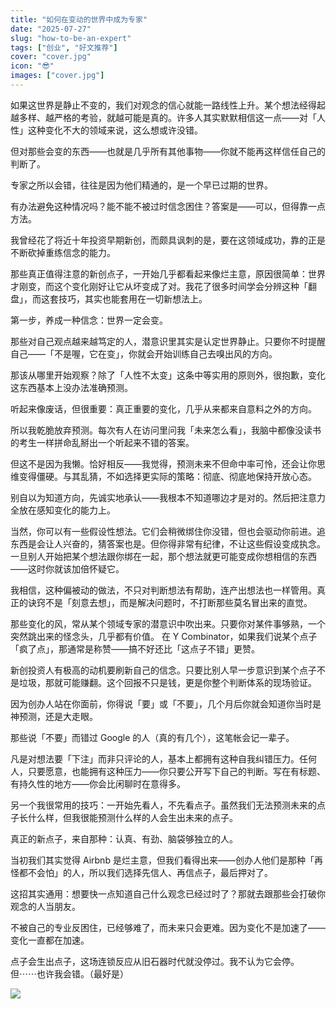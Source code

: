 ```yaml
---
title: "如何在变动的世界中成为专家"
date: "2025-07-27"
slug: "how-to-be-an-expert"
tags: ["创业", "好文推荐"]
cover: "cover.jpg"
icon: "😎"
images: ["cover.jpg"]
---
```

如果这世界是静止不变的，我们对观念的信心就能一路线性上升。某个想法经得起越多样、越严格的考验，就越可能是真的。许多人其实默默相信这一点——对「人性」这种变化不大的领域来说，这么想或许没错。



但对那些会变的东西——也就是几乎所有其他事物——你就不能再这样信任自己的判断了。



专家之所以会错，往往是因为他们精通的，是一个早已过期的世界。



有办法避免这种情况吗？能不能不被过时信念困住？答案是——可以，但得靠一点方法。



我曾经花了将近十年投资早期新创，而颇具讽刺的是，要在这领域成功，靠的正是不断砍掉重练信念的能力。



那些真正值得注意的新创点子，一开始几乎都看起来像烂主意，原因很简单：世界才刚变，而这个变化刚好让它从坏变成了对。我花了很多时间学会分辨这种「翻盘」，而这套技巧，其实也能套用在一切新想法上。



第一步，养成一种信念：世界一定会变。



那些对自己观点越来越笃定的人，潜意识里其实是认定世界静止。只要你不时提醒自己——「不是喔，它在变」，你就会开始训练自己去嗅出风的方向。



那该从哪里开始观察？除了「人性不太变」这条中等实用的原则外，很抱歉，变化这东西基本上没办法准确预测。



听起来像废话，但很重要：真正重要的变化，几乎从来都来自意料之外的方向。



所以我乾脆放弃预测。每次有人在访问里问我「未来怎么看」，我脑中都像没读书的考生一样拼命乱掰出一个听起来不错的答案。



但这不是因为我懒。恰好相反——我觉得，预测未来不但命中率可怜，还会让你思维变得僵硬。与其乱猜，不如选择更实际的策略：彻底、彻底地保持开放心态。



别自以为知道方向，先诚实地承认——我根本不知道哪边才是对的。然后把注意力全放在感知变化的能力上。



当然，你可以有一些假设性想法。它们会稍微绑住你没错，但也会驱动你前进。追东西是会让人兴奋的，猜答案也是。但你得非常有纪律，不让这些假设变成执念。
一旦别人开始把某个想法跟你绑在一起，那个想法就更可能变成你想相信的东西——这时你就该加倍怀疑它。



我相信，这种偏被动的做法，不只对判断想法有帮助，连产出想法也一样管用。真正的诀窍不是「刻意去想」，而是解决问题时，不打断那些莫名冒出来的直觉。



那些变化的风，常从某个领域专家的潜意识中吹出来。只要你对某件事够熟，一个突然跳出来的怪念头，几乎都有价值。
在 Y Combinator，如果我们说某个点子「疯了点」，那通常是称赞——搞不好还比「这点子不错」更赞。



新创投资人有极高的动机要刷新自己的信念。只要比别人早一步意识到某个点子不是垃圾，那就可能赚翻。这个回报不只是钱，更是你整个判断体系的现场验证。



因为创办人站在你面前，你得说「要」或「不要」，几个月后你就会知道你当时是神预测，还是大走眼。



那些说「不要」而错过 Google 的人（真的有几个），这笔帐会记一辈子。



凡是对想法要「下注」而非只评论的人，基本上都拥有这种自我纠错压力。任何人，只要愿意，也能拥有这种压力——你只要公开写下自己的判断。写在有标题、有持久性的地方——你会比闲聊时在意得多。



另一个我很常用的技巧：一开始先看人，不先看点子。虽然我们无法预测未来的点子长什么样，但我很能预测什么样的人会生出未来的点子。



真正的新点子，来自那种：认真、有劲、脑袋够独立的人。



当初我们其实觉得 Airbnb 是烂主意，但我们看得出来——创办人他们是那种「再怪都不会怕」的人，所以我们选择先信人、再信点子，最后押对了。



这招其实通用：想要快一点知道自己什么观念已经过时了？那就去跟那些会打破你观念的人当朋友。



不被自己的专业反困住，已经够难了，而未来只会更难。因为变化不是加速了——变化一直都在加速。



点子会生出点子，这场连锁反应从旧石器时代就没停过。我不认为它会停。
但⋯⋯也许我会错。（最好是）




![](https://prod-files-secure.s3.us-west-2.amazonaws.com/112d0858-5090-4d34-a606-b75eb8d65fd2/46476355-9cf3-4e99-9b7a-3531bc426380/1000202064.png?X-Amz-Algorithm=AWS4-HMAC-SHA256&X-Amz-Content-Sha256=UNSIGNED-PAYLOAD&X-Amz-Credential=ASIAZI2LB466QW2KJMM5%2F20251011%2Fus-west-2%2Fs3%2Faws4_request&X-Amz-Date=20251011T214326Z&X-Amz-Expires=3600&X-Amz-Security-Token=IQoJb3JpZ2luX2VjEHMaCXVzLXdlc3QtMiJHMEUCIQDlcTlycPkjoR9q%2Blgbz%2FoRrw5zVY%2FL7NNhhVSHNGCKaAIgDGrh%2F8ySggCAEQJo9PvJwoyyjcQb0zlpdkzHTacDmhwq%2FwMIHBAAGgw2Mzc0MjMxODM4MDUiDOJa77pSFU8RbS7WQyrcA3%2FhSiWjnhlOODJKvN7L7nSwAcsbJrqZFcg11nbaOUu7W0HS838D%2FOBOPR%2Bk%2BPmI7rkix%2Fcgzt0dg%2FSYRJbskdKBdjoELgZTmUqSwSiBiY1%2BC6EC2PizhYY2YhMhDp%2FK2vpcLVuVo5XUEPGhxT8i1eFaLFlEk25QPIMEpNkiULKZ9HIOfo1vZNFahwjaVeWLx3eRj2mM9VLx8f0s12O8XwG9lue2BOCI50pdm3aQZF2XP3VDW2JB1VhzgwBpvJ8TqYpHZrDeWgBtBKHVkyflcunFMSsg20tgn0P1MGOk4yxnHS0M8IQaHnyU0WU%2BV3hV1dcuL8W0wL0LKkkwh6I4tq4kCggr3r6IlidSkkVONOIoJFinIBTszXiNdMtlTG2wSaJFVN6eDLi7yPWnmoGpN5KEFU0lzPJXsYP6HAgTCz9kulsoHtrATpqWUlyghhk06wPl2NxrB8md2s5AJFjX9Qdr2pES9Y7YToEq3Qtz3ho4h%2FCtYNlUlSXHsy7kZyuG%2BpXYg80U0br8UEXnXAgFnDh%2BBpdUlPzdWloF90kNJY8fxqeThYR%2Fj7qUvVNxwU%2Bef0TLEnm%2BYJi7ytdDKOwiBW%2B8tCKRK3eQbZMgkEwhiUerF6dWTStF%2FdJMfOWPMMLDqscGOqUBR78ryLyn0yp4OQCti85BtaJDYfSiV2Ou7cP58iojfIfGnnuw%2F0kCXUdxcHnR%2BmfJMr%2B28lNqiDEaVq%2Fa2EpC2B%2FMUYYfosTV0MbFEC4DhIpjpw4Ni9n9uKp50z%2Bs7j1PdUz2uqfK1m%2FvcOxfL5NRoYTCA5x9Su6nzjN6W0QSw5OoMbZMOfGt4k5eHegJRHDQxxm75uKXpXZqDop7%2BJA7Xoead9Zy&X-Amz-Signature=30b6126e132c29d1819104c74e2fb1148e7115aa562c3c8f025f8cd3852c02ad&X-Amz-SignedHeaders=host&x-amz-checksum-mode=ENABLED&x-id=GetObject)

